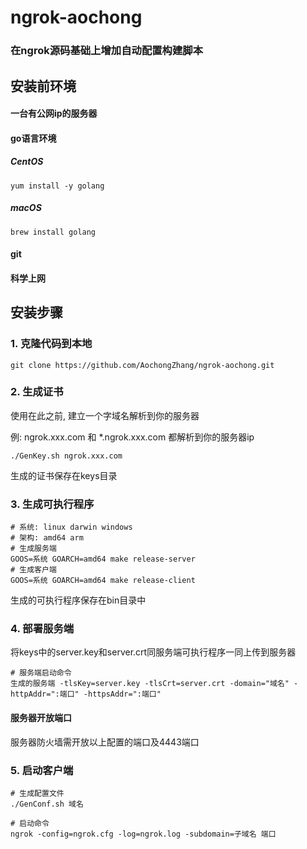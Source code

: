 # ngrok-aochong

### 在ngrok源码基础上增加自动配置构建脚本

## 安装前环境

#### 一台有公网ip的服务器

#### go语言环境

##### CentOS

```shell
yum install -y golang
```

##### macOS

```shell
brew install golang
```

#### git

#### 科学上网

## 安装步骤

### 1. 克隆代码到本地

```shell
git clone https://github.com/AochongZhang/ngrok-aochong.git
```

### 2. 生成证书

使用在此之前, 建立一个字域名解析到你的服务器

例: ngrok.xxx.com 和 *.ngrok.xxx.com 都解析到你的服务器ip

```shell
./GenKey.sh ngrok.xxx.com
```

生成的证书保存在keys目录

### 3. 生成可执行程序

```shell
# 系统: linux darwin windows
# 架构: amd64 arm
# 生成服务端
GOOS=系统 GOARCH=amd64 make release-server
# 生成客户端
GOOS=系统 GOARCH=amd64 make release-client
```

生成的可执行程序保存在bin目录中

### 4. 部署服务端

将keys中的server.key和server.crt同服务端可执行程序一同上传到服务器

```shell
# 服务端启动命令
生成的服务端 -tlsKey=server.key -tlsCrt=server.crt -domain="域名" -httpAddr=":端口" -httpsAddr=":端口"
```

#### 服务器开放端口

服务器防火墙需开放以上配置的端口及4443端口

### 5. 启动客户端

```shell
# 生成配置文件
./GenConf.sh 域名

# 启动命令
ngrok -config=ngrok.cfg -log=ngrok.log -subdomain=子域名 端口
```

